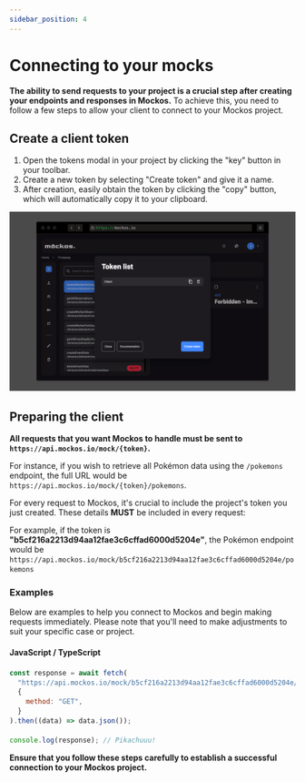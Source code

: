 ```yaml
---
sidebar_position: 4
---
```


# Connecting to your mocks

**The ability to send requests to your project is a crucial step after creating your endpoints and responses in Mockos.** To achieve this, you need to follow a few steps to allow your client to connect to your Mockos project.

## Create a client token

1. Open the tokens modal in your project by clicking the "key" button in your toolbar.
2. Create a new token by selecting "Create token" and give it a name.
3. After creation, easily obtain the token by clicking the "copy" button, which will automatically copy it to your clipboard.

![Screenshot](tokens.png)

## Preparing the client

**All requests that you want Mockos to handle must be sent to `https://api.mockos.io/mock/{token}`.**

For instance, if you wish to retrieve all Pokémon data using the `/pokemons` endpoint, the full URL would be `https://api.mockos.io/mock/{token}/pokemons`.

For every request to Mockos, it's crucial to include the project's token you just created. These details **MUST** be included in every request:

For example, if the token is **"b5cf216a2213d94aa12fae3c6cffad6000d5204e"**, the Pokémon endpoint would be `https://api.mockos.io/mock/b5cf216a2213d94aa12fae3c6cffad6000d5204e/pokemons`

### Examples

Below are examples to help you connect to Mockos and begin making requests immediately. Please note that you'll need to make adjustments to suit your specific case or project.

#### JavaScript / TypeScript

```js
const response = await fetch(
  "https://api.mockos.io/mock/b5cf216a2213d94aa12fae3c6cffad6000d5204e/pokemons",
  {
    method: "GET",
  }
).then((data) => data.json());

console.log(response); // Pikachuuu!
```

**Ensure that you follow these steps carefully to establish a successful connection to your Mockos project.**
